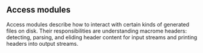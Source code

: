 ## Access modules

Access modules describe how to interact with certain kinds of generated files on disk. Their responsibilities are understanding macrome headers: detecting, parsing, and eliding header content for input streams and printing headers into output streams.
